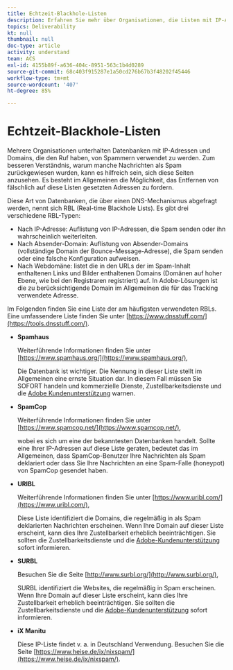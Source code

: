 ```yaml
---
title: Echtzeit-Blackhole-Listen
description: Erfahren Sie mehr über Organisationen, die Listen mit IP-Adressen und Domänen führen, die von Spammern verwendet werden könnten.
topics: Deliverability
kt: null
thumbnail: null
doc-type: article
activity: understand
team: ACS
exl-id: 4155b89f-a636-404c-8951-563c1b4d0289
source-git-commit: 68c403f915287e1a50cd276b67b3f48202f45446
workflow-type: tm+mt
source-wordcount: '407'
ht-degree: 85%

---
```


# Echtzeit-Blackhole-Listen

Mehrere Organisationen unterhalten Datenbanken mit IP-Adressen und Domains, die den Ruf haben, von Spammern verwendet zu werden. Zum besseren Verständnis, warum manche Nachrichten als Spam zurückgewiesen wurden, kann es hilfreich sein, sich diese Seiten anzusehen. Es besteht im Allgemeinen die Möglichkeit, das Entfernen von fälschlich auf diese Listen gesetzten Adressen zu fordern.

Diese Art von Datenbanken, die über einen DNS-Mechanismus abgefragt werden, nennt sich RBL (Real-time Blackhole Lists). Es gibt drei verschiedene RBL-Typen:

* Nach IP-Adresse: Auflistung von IP-Adressen, die Spam senden oder ihn wahrscheinlich weiterleiten.
* Nach Absender-Domain: Auflistung von Absender-Domains (vollständige Domain der Bounce-Message-Adresse), die Spam senden oder eine falsche Konfiguration aufweisen.
* Nach Webdomäne: listet die in den URLs der im Spam-Inhalt enthaltenen Links und Bilder enthaltenen Domains (Domänen auf hoher Ebene, wie bei den Registraren registriert) auf. In Adobe-Lösungen ist die zu berücksichtigende Domain im Allgemeinen die für das Tracking verwendete Adresse.

Im Folgenden finden Sie eine Liste der am häufigsten verwendeten RBLs. Eine umfassendere Liste finden Sie unter [https://www.dnsstuff.com/](https://tools.dnsstuff.com/).

* **Spamhaus**

   Weiterführende Informationen finden Sie unter [https://www.spamhaus.org/](https://www.spamhaus.org/),

   Die Datenbank ist wichtiger. Die Nennung in dieser Liste stellt im Allgemeinen eine ernste Situation dar. In diesem Fall müssen Sie SOFORT handeln und kommerzielle Dienste, Zustellbarkeitsdienste und die [Adobe Kundenunterstützung](https://helpx.adobe.com/de/enterprise/admin-guide.html/enterprise/using/support-for-experience-cloud.ug.html) warnen.

* **SpamCop**

   Weiterführende Informationen finden Sie unter [https://www.spamcop.net/](https://www.spamcop.net/),

   wobei es sich um eine der bekanntesten Datenbanken handelt. Sollte eine Ihrer IP-Adressen auf diese Liste geraten, bedeutet das im Allgemeinen, dass SpamCop-Benutzer Ihre Nachrichten als Spam deklariert oder dass Sie Ihre Nachrichten an eine Spam-Falle (honeypot) von SpamCop gesendet haben.

* **URIBL**

   Weiterführende Informationen finden Sie unter [https://www.uribl.com/](https://www.uribl.com/),

   Diese Liste identifiziert die Domains, die regelmäßig in als Spam deklarierten Nachrichten erscheinen. Wenn Ihre Domain auf dieser Liste erscheint, kann dies Ihre Zustellbarkeit erheblich beeinträchtigen. Sie sollten die Zustellbarkeitsdienste und die [Adobe-Kundenunterstützung](https://helpx.adobe.com/enterprise/admin-guide.html/enterprise/using/support-for-experience-cloud.ug.html) sofort informieren.

* **SURBL**

   Besuchen Sie die Seite [http://www.surbl.org/](http://www.surbl.org/),

   SURBL identifiziert die Websites, die regelmäßig in Spam erscheinen. Wenn Ihre Domain auf dieser Liste erscheint, kann dies Ihre Zustellbarkeit erheblich beeinträchtigen. Sie sollten die Zustellbarkeitsdienste und die [Adobe-Kundenunterstützung](https://helpx.adobe.com/enterprise/admin-guide.html/enterprise/using/support-for-experience-cloud.ug.html) sofort informieren.

* **iX Manitu**

   Diese IP-Liste findet v. a. in Deutschland Verwendung. Besuchen Sie die Seite [https://www.heise.de/ix/nixspam/](https://www.heise.de/ix/nixspam/).

<!--* SORBS

  [https://www.nl.sorbs.net](https://www.nl.sorbs.net) compiles a list of IP addresses that are reputed to be dynamic IP address (i.e. attributed temporarily to ISP subscribers) or "open relay" addresses. Certain domains check whether the IP address of a sender is not listed on this site before accepting email. Checking the IP addresses on this site can prove useful.-->
